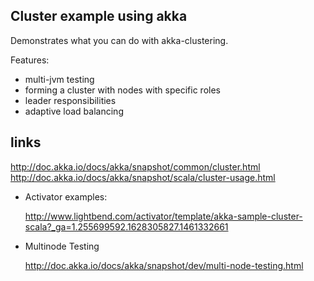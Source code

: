 Cluster example using akka
--

Demonstrates what you can do with akka-clustering.
 
Features:
 - multi-jvm testing
 - forming a cluster with nodes with specific roles
 - leader responsibilities
 - adaptive load balancing

 links
 ---
 http://doc.akka.io/docs/akka/snapshot/common/cluster.html
 http://doc.akka.io/docs/akka/snapshot/scala/cluster-usage.html

 - Activator examples:

    http://www.lightbend.com/activator/template/akka-sample-cluster-scala?_ga=1.255699592.1628305827.1461332661

 -  Multinode Testing

    http://doc.akka.io/docs/akka/snapshot/dev/multi-node-testing.html